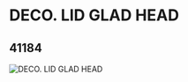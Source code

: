 # DECO. LID GLAD HEAD
## 41184
![DECO. LID GLAD HEAD](https://lc-www-live-s.legocdn.com/media/bricks/5/2/4156524.jpg)
